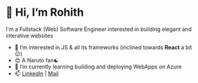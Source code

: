 # 👋 Hi, I’m Rohith

I'm a Fullstack (Web) Software Engineer interested in building elegant and interative websites

- 👀 I’m interested in JS & all its frameworks (inclined towards **React** a bit😉)
- 😍 A Naruto fan☯️
- 🌱 I’m currently learning building and deploying WebApps on Azure
- 📫 [LinkedIn](http://www.linkedin.com/in/venkat-rohith-saripalli "LinkedIn: For my work experience") | [Mail](mailto:saripallirohit@gmail.com?subject=Hey%20I%20saw%20your%20GitHub%20Profile)
<!-- - 💞️ I’m looking to collaborate on ... -->

<!---
VenkatRohith/VenkatRohith is a ✨ special ✨ repository because its `README.md` (this file) appears on your GitHub profile.
You can click the Preview link to take a look at your changes.
--->
